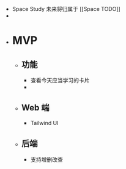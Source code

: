 - Space Study 未来将归属于 [[Space TODO]]
-
- # MVP
	- ## 功能
		- 查看今天应当学习的卡片
		-
	- ## Web 端
		- Tailwind UI
	- ## 后端
		- 支持增删改查